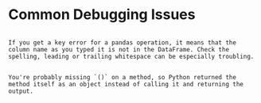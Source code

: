 # Common Debugging Issues

````{dropdown} Key Error

If you get a key error for a pandas operation, it means that the column name as you typed it is not in the DataFrame. Check the spelling, leading or trailing whitespace can be especially troubling.

````


````{dropdown} <bound method

You're probably missing `()` on a method, so Python returned the method itself as an object instead of calling it and returning the output. 
````
